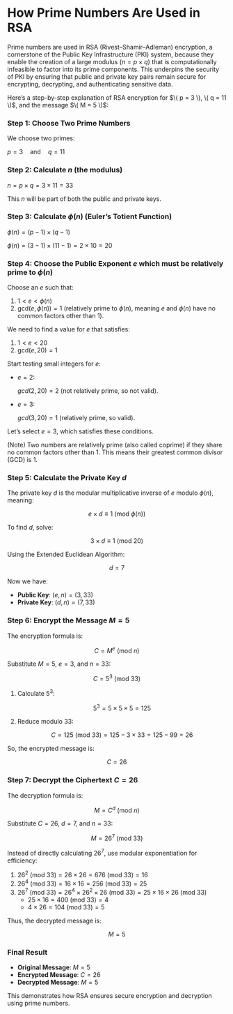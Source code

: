 # How Prime Numbers Are Used in RSA

Prime numbers are used in RSA (Rivest–Shamir–Adleman) encryption, a cornerstone of the Public Key Infrastructure (PKI) system, because they enable the creation of a large modulus ($n = p \times q$) that is computationally infeasible to factor into its prime components. This underpins the security of PKI by ensuring that public and private key pairs remain secure for encrypting, decrypting, and authenticating sensitive data.

Here’s a step-by-step explanation of RSA encryption for $\( p = 3 \), \( q = 11 \)$, and the message $\( M = 5 \)$:

### Step 1: Choose Two Prime Numbers

We choose two primes:  

$p = 3 \quad \text{and} \quad q = 11$

### Step 2: Calculate $n$ (the modulus) 

$n = p \times q = 3 \times 11 = 33$

This $n$ will be part of both the public and private keys.

### Step 3: Calculate $\phi(n)$ (Euler’s Totient Function)

$\phi(n) = (p - 1) \times (q - 1)$

$\phi(n) = (3 - 1) \times (11 - 1) = 2 \times 10 = 20$

### Step 4: Choose the Public Exponent $e$ which must be relatively prime to $\phi(n)$  

Choose an $e$ such that:
1. $1 < e < \phi(n)$  
2. $\text{gcd}(e, \phi(n)) = 1$ (relatively prime to $\phi(n)$, meaning $e$ and $\phi(n)$ have no common factors other than $1$).

We need to find a value for $e$ that satisfies:
1. $1 < e < 20$  
2. $\text{gcd}(e, 20) = 1$

Start testing small integers for $e$:
- $e =  2$:
  
   $gcd(2,20)=2$ (not relatively prime, so not valid).
  
- $e =  3$:
  
   $gcd(3,20)=1$ (relatively prime, so valid).

Let’s select $e = 3$, which satisfies these conditions.

(Note) Two numbers are relatively prime (also called coprime) if they share no common factors other than 1. 
This means their greatest common divisor (GCD) is 1.


### Step 5: Calculate the Private Key $d$  
The private key $d$ is the modular multiplicative inverse of $e$ modulo $\phi(n)$, meaning:  
 
$$e \times d \equiv 1 \ (\text{mod} \ \phi(n))$$
 

To find $d$, solve:

$$3 \times d \equiv 1 \ (\text{mod} \ 20)$$
 

Using the Extended Euclidean Algorithm:
 
$$d = 7$$
 
Now we have:  
- **Public Key**: $(e, n) = (3, 33)$
- **Private Key**: $(d, n) = (7, 33)$

### Step 6: Encrypt the Message $M = 5$  
The encryption formula is:
 
$$C = M^e \ (\text{mod} \ n)$$
 
Substitute $M = 5$, $e = 3$, and $n = 33$:

$$C = 5^3 \ (\text{mod} \ 33)$$

1. Calculate $5^3$:

   $$5^3 = 5 \times 5 \times 5 = 125$$

2. Reduce modulo $33$:  
   
   $$C = 125 \ (\text{mod} \ 33) = 125 - 3 \times 33 = 125 - 99 = 26$$
   

So, the encrypted message is:
 
   $$C = 26$$   

### Step 7: Decrypt the Ciphertext $C = 26$ 
The decryption formula is:

$$M = C^d \ (\text{mod} \ n)$$

Substitute $C = 26$, $d = 7$, and $n = 33$:
 
$$M = 26^7 \ (\text{mod} \ 33)$$


Instead of directly calculating $26^7$, use modular exponentiation for efficiency:
1. $26^2 \ (\text{mod} \ 33) = 26 \times 26 = 676 \ (\text{mod} \ 33) = 16$
2. $26^4 \ (\text{mod} \ 33) = 16 \times 16 = 256 \ (\text{mod} \ 33) = 25$
3. $26^7 \ (\text{mod} \ 33) = 26^4 \times 26^2 \times 26 \ (\text{mod} \ 33) = 25 \times 16 \times 26 \ (\text{mod} \ 33)$
   - $25 \times 16 = 400 \ (\text{mod} \ 33) = 4$
   - $4 \times 26 = 104 \ (\text{mod} \ 33) = 5$

Thus, the decrypted message is:

$$M = 5$$

### Final Result
- **Original Message**: $M = 5$  
- **Encrypted Message**: $C = 26$  
- **Decrypted Message**: $M = 5$

This demonstrates how RSA ensures secure encryption and decryption using prime numbers. 

